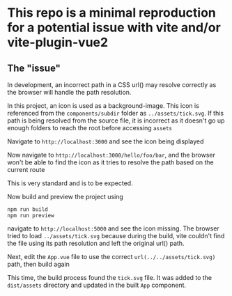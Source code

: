 # This repo is a minimal reproduction for a potential issue with vite and/or vite-plugin-vue2

## The "issue"

In development, an incorrect path in a CSS url() may resolve correctly as the browser will handle the path resolution.

In this project, an icon is used as a background-image. This icon is referenced from the `components/subdir` folder as `../assets/tick.svg`. If this path is being resolved from the source file, it is incorrect as it doesn't go up enough folders to reach the root before accessing `assets`

Navigate to `http://localhost:3000` and see the icon being displayed

Now navigate to `http://localhost:3000/hello/foo/bar`, and the browser won't be able to find the icon as it tries to resolve the path based on the current route


This is very standard and is to be expected.

Now build and preview the project using

```
npm run build
npm run preview
```

navigate to `http://localhost:5000` and see the icon missing. The browser tried to load `../assets/tick.svg` because during the build, vite couldn't find the file using its path resolution and left the original url() path.

Next, edit the `App.vue` file to use the correct `url(../../assets/tick.svg)` path, then build again

This time, the build process found the `tick.svg` file. It was added to the `dist/assets` directory and updated in the built `App` component.

